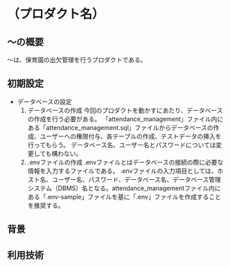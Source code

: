 # （プロダクト名）
## 〜の概要
〜は、保育園の出欠管理を行うプロダクトである。

## 初期設定
- データベースの設定
  1. データベースの作成
     今回のプロダクトを動かすにあたり、データベースの作成を行う必要がある。
     「attendance_management」ファイル内にある「attendance_management.sql」ファイルからデータベースの作成、ユーザーへの権限付与、各テーブルの作成、テストデータの挿入を行ってもらう。
     データベース名、ユーザー名とパスワードについては変更しても構わない。
  1. .envファイルの作成
     .envファイルとはデータベースの接続の際に必要な情報を入力するファイルである。
     .envファイルの入力項目としては、ホスト名、ユーザー名、パスワード、データベース名、データベース管理システム（DBMS）名となる。attendance_managementファイル内にある「.env-sample」ファイルを基に「.env」ファイルを作成することを推奨する。
     
  



## 背景

## 利用技術




